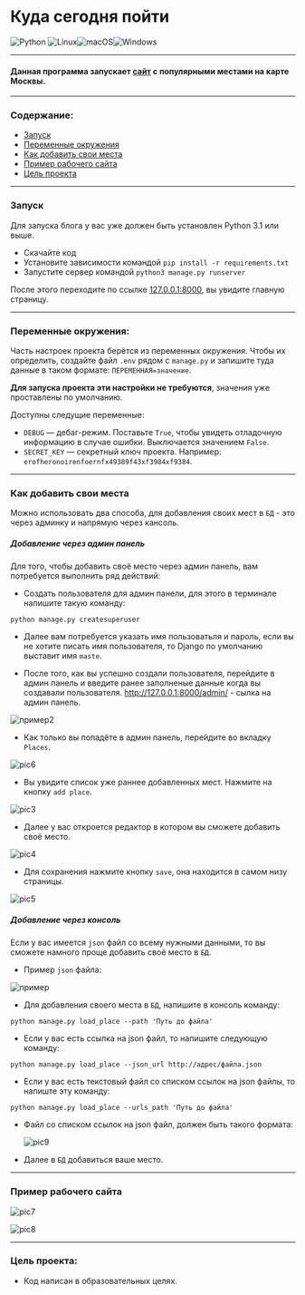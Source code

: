 # Куда сегодня пойти
![Python](https://img.shields.io/badge/python-3670A0?style=for-the-badge&logo=python&logoColor=ffdd54)
![Linux](https://img.shields.io/badge/Linux-FCC624?style=for-the-badge&logo=linux&logoColor=black)![macOS](https://img.shields.io/badge/mac%20os-000000?style=for-the-badge&logo=macos&logoColor=F0F0F0)![Windows](https://img.shields.io/badge/Windows-0078D6?style=for-the-badge&logo=windows&logoColor=white)

___
#### Данная программа запускает [сайт](http://artem228gkrut.pythonanywhere.com/) с популярными местами на карте Москвы.
___
### Содержание:
* [Запуск](https://github.com/Artuom4ik/where_to_go#%D0%B7%D0%B0%D0%BF%D1%83%D1%81%D0%BA)
* [Переменные окружения](https://github.com/Artuom4ik/where_to_go#%D0%BF%D0%B5%D1%80%D0%B5%D0%BC%D0%B5%D0%BD%D0%BD%D1%8B%D0%B5-%D0%BE%D0%BA%D1%80%D1%83%D0%B6%D0%B5%D0%BD%D0%B8%D1%8F)
* [Как добавить свои места](https://github.com/Artuom4ik/where_to_go#%D0%BA%D0%B0%D0%BA-%D0%B4%D0%BE%D0%B1%D0%B0%D0%B2%D0%B8%D1%82%D1%8C-%D1%81%D0%B2%D0%BE%D0%B8-%D0%BC%D0%B5%D1%81%D1%82%D0%B0)
* [Пример рабочего сайта](https://github.com/Artuom4ik/where_to_go#%D0%BF%D1%80%D0%B8%D0%BC%D0%B5%D1%80-%D1%80%D0%B0%D0%B1%D0%BE%D1%87%D0%B5%D0%B3%D0%BE-%D1%81%D0%B0%D0%B9%D1%82%D0%B0)
* [Цель проекта](https://github.com/Artuom4ik/where_to_go#%D1%86%D0%B5%D0%BB%D1%8C-%D0%BF%D1%80%D0%BE%D0%B5%D0%BA%D1%82%D0%B0)
___
### Запуск

Для запуска блога у вас уже должен быть установлен Python 3.1 или выше.

- Скачайте код
- Установите зависимости командой `pip install -r requirements.txt`
- Запустите сервер командой `python3 manage.py runserver`

После этого переходите по ссылке [127.0.0.1:8000](http://127.0.0.1:8000), вы увидите главную страницу.
___
### Переменные окружения:

Часть настроек проекта берётся из переменных окружения. Чтобы их определить, создайте файл `.env` рядом с `manage.py` и запишите туда данные в таком формате: `ПЕРЕМЕННАЯ=значение`.

**Для запуска проекта эти настройки не требуются**, значения уже проставлены по умолчанию.

Доступны следущие переменные:
- `DEBUG` — дебаг-режим. Поставьте `True`, чтобы увидеть отладочную информацию в случае ошибки. Выключается значением `False`.
- `SECRET_KEY` — секретный ключ проекта. Например: `erofheronoirenfoernfx49389f43xf3984xf9384`.
___
### Как добавить свои места

Можно использовать два способа, для добавления своих мест в `БД` - это через админку и напрямую через кансоль.

##### Добавление через админ панель

Для того, чтобы добавить своё место через админ панель, вам потребуется выполнить ряд действий:
 
* Создать пользователя для админ панели, для этого в терминале напишите такую команду:

```
python manage.py createsuperuser
```

* Далее вам потребуется указать имя пользоватьля и пароль, если вы не хотите писать имя пользователя, то Django по умолчанию выставит имя `maste`.

* После того, как вы успешно создали пользователя, перейдите в админ панель и введите ранее заполненые данные когда вы создавали пользователя. http://127.0.0.1:8000/admin/ - сылка на админ панель.

![пример2](picture/Пример2.png)

* Как только вы попадёте в админ панель, перейдите во вкладку `Places`. 

![pic6](picture/Пример6.png)

* Вы увидите список уже раннее добавленных мест. Нажмите на кнопку `add place`.

![pic3](picture/Пример3.png)

* Далее у вас откроется редактор в котором вы сможете добавить своё место.

![pic4](picture/Пример4.png)

* Для сохранения нажмите кнопку `save`, она находится в самом низу страницы.

![pic5](picture/Пример5.png)

##### Добавление через консоль

Если у вас имеется `json` файл со всему нужными данными, то вы сможете намного проще добавить своё место в `БД`.

* Пример `json` файла:

![пример](picture/Пример.png)

* Для добавления своего места в `БД`, напишите в консоль команду:

```
python manage.py load_place --path 'Путь до файла'
```

* Если у вас есть ссылка на json файл, то напишите следующую команду:

```
python manage.py load_place --json_url http://адрес/файла.json
```

* Если у вас есть текстовый файл со списком ссылок на json файлы, то напиште эту команду:

```
python manage.py load_place --urls_path 'Путь до файла'
```

- Файл со списком ссылок на json файл, должен быть такого формата:

    ![pic9](picture/Пример9.png)

* Далее в `БД` добавиться ваше место.

___
### Пример рабочего сайта

![pic7](picture/Пример7.png)

![pic8](picture/Пример8.png)
___
### Цель проекта:
* Код написан в образовательных целях.
